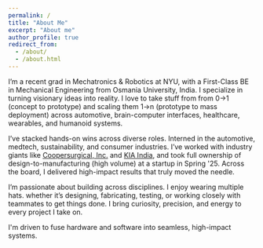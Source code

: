 ```yaml
---
permalink: /
title: "About Me"
excerpt: "About me"
author_profile: true
redirect_from: 
  - /about/
  - /about.html
---
```



I’m a recent grad in Mechatronics & Robotics at NYU, with a First-Class BE in Mechanical Engineering from Osmania University, India. I specialize in turning visionary ideas into reality. I love to take stuff from from 0→1 (concept to prototype) and scaling them 1→n (prototype to mass deployment) across automotive, brain-computer interfaces, healthcare, wearables, and humanoid systems.

I’ve stacked hands-on wins across diverse roles. Interned in the automotive, medtech, sustainability, and consumer industries. I’ve worked with industry giants like [Coopersurgical, Inc.](https://www.coopersurgical.com/about-us/) and [KIA India](https://www.kia.com/in/home.html), and took full ownership of design-to-manufacturing (high volume) at a startup in Spring '25. Across the board, I delivered high-impact results that truly moved the needle.

 I’m passionate about building across disciplines. I enjoy wearing multiple hats. whether it’s designing, fabricating, testing, or working closely with teammates to get things done. I bring curiosity, precision, and energy to every project I take on.

I'm driven to fuse hardware and software into seamless, high-impact systems. 
